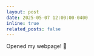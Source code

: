 ```yaml
---
layout: post
date: 2025-05-07 12:00:00-0400
inline: true
related_posts: false
---
```


Opened my webpage! 🎉
